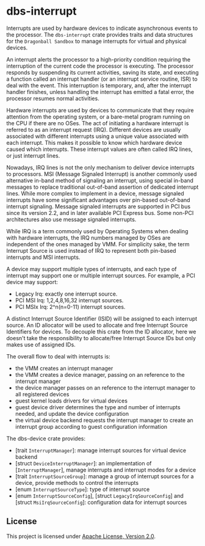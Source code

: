 # dbs-interrupt

Interrupts are used by hardware devices to indicate asynchronous events to the processor.
The `dbs-interrupt` crate provides traits and data structures for the `Dragonball Sandbox` to manage
interrupts for virtual and physical devices.

An interrupt alerts the processor to a high-priority condition requiring the interruption of
the current code the processor is executing. The processor responds by suspending its current activities,
saving its state, and executing a function called an interrupt handler (or an interrupt service routine, ISR)
to deal with the event. This interruption is temporary, and, after the interrupt handler finishes,
unless handling the interrupt has emitted a fatal error, the processor resumes normal activities.

Hardware interrupts are used by devices to communicate that they require attention from the
operating system, or a bare-metal program running on the CPU if there are no OSes. The act of
initiating a hardware interrupt is referred to as an interrupt request (IRQ). Different devices are
usually associated with different interrupts using a unique value associated with each interrupt.
This makes it possible to know which hardware device caused which interrupts. These interrupt values
are often called IRQ lines, or just interrupt lines.

Nowadays, IRQ lines is not the only mechanism to deliver device interrupts to processors. MSI
(Message Signaled Interrupt) is another commonly used alternative in-band method of signaling an
interrupt, using special in-band messages to replace traditional out-of-band assertion of dedicated
interrupt lines. While more complex to implement in a device, message signaled interrupts have some
significant advantages over pin-based out-of-band interrupt signaling. Message signaled interrupts
are supported in PCI bus since its version 2.2, and in later available PCI Express bus. Some non-PCI
architectures also use message signaled interrupts.

While IRQ is a term commonly used by Operating Systems when dealing with hardware interrupts, the
IRQ numbers managed by OSes are independent of the ones managed by VMM. For simplicity sake, the
term Interrupt Source is used instead of IRQ to represent both pin-based interrupts and MSI
interrupts.

A device may support multiple types of interrupts, and each type of interrupt may support one or
multiple interrupt sources. For example, a PCI device may support:

- Legacy Irq: exactly one interrupt source.
- PCI MSI Irq: 1,2,4,8,16,32 interrupt sources.
- PCI MSIx Irq: 2^n(n=0-11) interrupt sources.

A distinct Interrupt Source Identifier (ISID) will be assigned to each interrupt source. An ID
allocator will be used to allocate and free Interrupt Source Identifiers for devices. To decouple
this crate from the ID allocator, here we doesn't take the responsibility to allocate/free Interrupt
Source IDs but only makes use of assigned IDs.

The overall flow to deal with interrupts is:

- the VMM creates an interrupt manager
- the VMM creates a device manager, passing on an reference to the interrupt manager
- the device manager passes on an reference to the interrupt manager to all registered devices
- guest kernel loads drivers for virtual devices
- guest device driver determines the type and number of interrupts needed, and update the device
  configuration
- the virtual device backend requests the interrupt manager to create an interrupt group according to guest configuration information

The dbs-device crate provides:

- [trait `InterruptManager`]: manage interrupt sources for virtual device backend
- [struct `DeviceInterruptManager`]: an implementation of [`InterruptManager`],  manage interrupts and interrupt modes for a device
- [trait `InterruptSourceGroup`]: manage a group of interrupt sources for a device, provide methods to control the interrupts
- [enum `InterruptSourceType`]: type of interrupt source
- [enum `InterruptSourceConfig`], [struct `LegacyIrqSourceConfig`] and [struct `MsiIrqSourceConfig`]: configuration data for interrupt sources

## License

This project is licensed under [Apache License, Version 2.0](http://www.apache.org/licenses/LICENSE-2.0).

[trait InterruptManager]: src/lib.rs
[struct DeviceInterruptManager]: src/manager.rs
[trait InterruptSourceGroup]: src/lib.rs
[enum InterruptSourceType]: src/lib.rs
[enum InterruptSourceConfig]: src/lib.rs
[struct LegacyIrqSourceConfig]: src/lib.rs
[struct MsiIrqSourceConfig]: src/lib.rs
